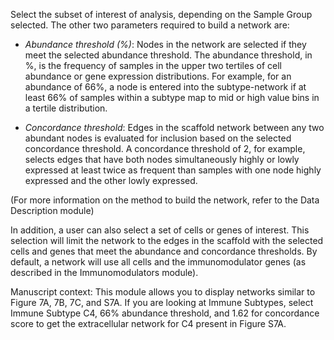 Select the subset of interest of analysis, depending on the Sample Group selected. The other two parameters required to build a network are:

- *Abundance threshold (%)*: Nodes in the network are selected if they meet the selected abundance threshold. The abundance threshold, in %, is the frequency of samples in the upper two tertiles of cell abundance or gene expression distributions. For example, for an abundance of 66%, a node is entered into the subtype-network if at least 66% of samples within a subtype map to mid or high value bins in a tertile distribution.

- *Concordance threshold*: Edges in the scaffold network between any two abundant nodes is evaluated for inclusion based on the selected concordance threshold. A concordance threshold of 2, for example, selects edges that have both nodes simultaneously highly or lowly expressed at least twice as frequent than samples with one node highly expressed and the other lowly expressed. 

(For more information on the method to build the network, refer to the Data Description module)

In addition, a user can also select a set of cells or genes of interest. This selection will limit the network to the edges in the scaffold with the selected cells and genes that meet the abundance and concordance thresholds. By default, a network will use all cells and the immunomodulator genes (as described in the Immunomodulators module).

Manuscript context:  This module allows you to display networks similar to Figure 7A, 7B, 7C, and S7A. If you are looking at Immune Subtypes, select Immune Subtype C4, 66% abundance threshold, and 1.62 for concordance score to get the extracellular network for C4 present in Figure S7A.

